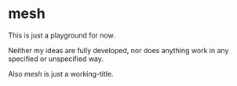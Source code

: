 mesh
====

This is just a playground for now.

Neither my ideas are fully developed, nor does anything
work in any specified or unspecified way.

Also *mesh* is just a working-title.
